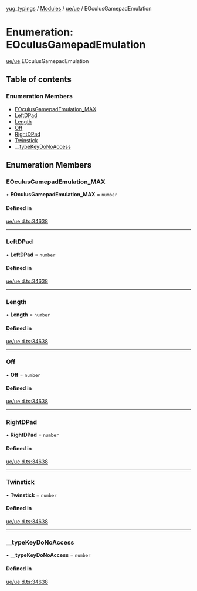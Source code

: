 [yug_typings](../README.md) / [Modules](../modules.md) / [ue/ue](../modules/ue_ue.md) / EOculusGamepadEmulation

# Enumeration: EOculusGamepadEmulation

[ue/ue](../modules/ue_ue.md).EOculusGamepadEmulation

## Table of contents

### Enumeration Members

- [EOculusGamepadEmulation\_MAX](ue_ue.EOculusGamepadEmulation.md#eoculusgamepademulation_max)
- [LeftDPad](ue_ue.EOculusGamepadEmulation.md#leftdpad)
- [Length](ue_ue.EOculusGamepadEmulation.md#length)
- [Off](ue_ue.EOculusGamepadEmulation.md#off)
- [RightDPad](ue_ue.EOculusGamepadEmulation.md#rightdpad)
- [Twinstick](ue_ue.EOculusGamepadEmulation.md#twinstick)
- [\_\_typeKeyDoNoAccess](ue_ue.EOculusGamepadEmulation.md#__typekeydonoaccess)

## Enumeration Members

### EOculusGamepadEmulation\_MAX

• **EOculusGamepadEmulation\_MAX** = `number`

#### Defined in

[ue/ue.d.ts:34638](https://github.com/YugMetaverse/yug_typings/blob/25cad34/ue/ue.d.ts#L34638)

___

### LeftDPad

• **LeftDPad** = `number`

#### Defined in

[ue/ue.d.ts:34638](https://github.com/YugMetaverse/yug_typings/blob/25cad34/ue/ue.d.ts#L34638)

___

### Length

• **Length** = `number`

#### Defined in

[ue/ue.d.ts:34638](https://github.com/YugMetaverse/yug_typings/blob/25cad34/ue/ue.d.ts#L34638)

___

### Off

• **Off** = `number`

#### Defined in

[ue/ue.d.ts:34638](https://github.com/YugMetaverse/yug_typings/blob/25cad34/ue/ue.d.ts#L34638)

___

### RightDPad

• **RightDPad** = `number`

#### Defined in

[ue/ue.d.ts:34638](https://github.com/YugMetaverse/yug_typings/blob/25cad34/ue/ue.d.ts#L34638)

___

### Twinstick

• **Twinstick** = `number`

#### Defined in

[ue/ue.d.ts:34638](https://github.com/YugMetaverse/yug_typings/blob/25cad34/ue/ue.d.ts#L34638)

___

### \_\_typeKeyDoNoAccess

• **\_\_typeKeyDoNoAccess** = `number`

#### Defined in

[ue/ue.d.ts:34638](https://github.com/YugMetaverse/yug_typings/blob/25cad34/ue/ue.d.ts#L34638)
